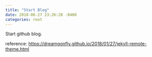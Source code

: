 ```yaml
---
title: "Start Blog"
date: 2018-06-27 23:26:28 -0400
categories: root
---
```


Start github blog.

reference: https://dreamgonfly.github.io/2018/01/27/jekyll-remote-theme.html

